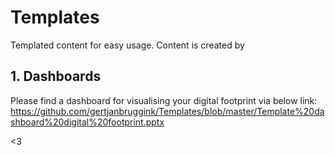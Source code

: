 # Templates
Templated content for easy usage. Content is created by 

## 1. Dashboards

Please find a dashboard for visualising your digital footprint via below link:
<br>
https://github.com/gertjanbruggink/Templates/blob/master/Template%20dashboard%20digital%20footprint.pptx

<3
